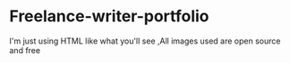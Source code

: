 # Freelance-writer-portfolio
I'm just using HTML like what you'll see
,All images used are open source and free
